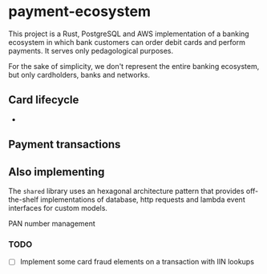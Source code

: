 # payment-ecosystem

This project is a Rust, PostgreSQL and AWS implementation of a banking ecosystem in which bank customers can order debit cards and perform payments. It serves only pedagological purposes.

For the sake of simplicity, we don't represent the entire banking ecosystem, but only cardholders, banks and networks.

## Card lifecycle

- 

## Payment transactions

[comment]: <> (- Create an RDS Aurora Serverless Postgresql with API endpoint activated. Create a secret in Secret Manager with the credentials of the database and store them in base.yaml)


## Also implementing

The `shared` library uses an hexagonal architecture pattern that provides off-the-shelf implementations of database, http requests and lambda event interfaces for custom models.

PAN number management

### TODO
- [ ] Implement some card fraud elements on a transaction with IIN lookups

[comment]: <> (Rename and fill `config/base.yaml and require deployment of aurora rds`)
[comment]: <> (Detail the implemented repository, handlers, etc)
[comment]: <> (Credits: https://github.com/aws-samples/serverless-rust-demo/tree/main, https://github.com/awslabs/aws-sdk-rust/tree/main/examples/cross_service/rest_ses)